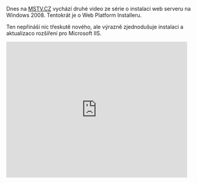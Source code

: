 <!-- dcterms:identifier = aspnetcz#252 -->
<!-- dcterms:title = Video: Použití Web Platform Installeru -->
<!-- dcterms:abstract = Dnes na MSTV.CZ vychází druhé video ze série o instalaci web serveru na Windows 2008. Tentokrát je o Web Platform Installeru. -->
<!-- np9:categoryId = 4 -->
<!-- x4w:category = IIS -->
<!-- np9:authorId = 1 -->
<!-- np9:authorEmail = michal.valasek@altairis.cz -->
<!-- dcterms:creator = Michal Altair Valášek -->
<!-- dcterms:created = 2010-01-13T09:00:00+01:00 -->
<!-- dcterms:dateAccepted = 2010-01-13T09:00:00+01:00 -->

Dnes na [MSTV.CZ](http://www.mstv.cz/) vychází druhé video ze série o instalaci web serveru na Windows 2008. Tentokrát je o Web Platform Installeru. 

Ten nepřináší nic třeskutě nového, ale výrazně zjednodušuje instalaci a aktualizaco rozšíření pro Microsoft IIS.

<iframe height="360" src="http://www.mstv.cz/player/370" frameborder="0" width="480" scrolling="no"></iframe>